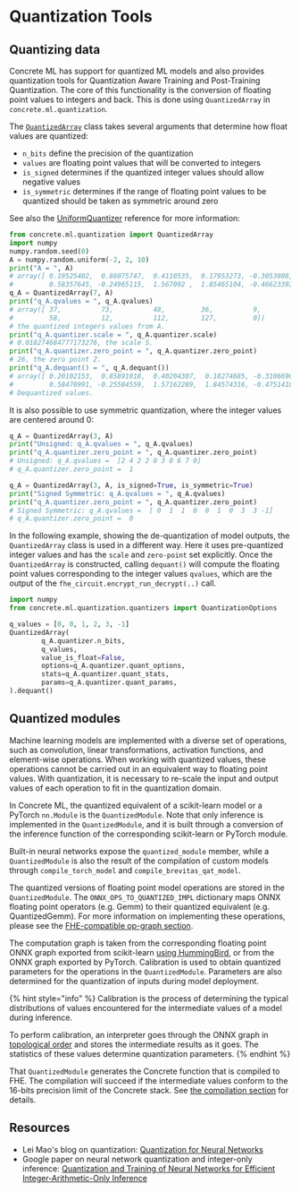 # Quantization Tools

## Quantizing data

Concrete ML has support for quantized ML models and also provides quantization tools for Quantization Aware Training and Post-Training Quantization. The core of this functionality is the conversion of floating point values to integers and back. This is done using `QuantizedArray` in `concrete.ml.quantization`.

The [`QuantizedArray`](../developer-guide/api/concrete.ml.quantization.quantizers.md#class-quantizedarray) class takes several arguments that determine how float values are quantized:

- `n_bits` define the precision of the quantization
- `values` are floating point values that will be converted to integers
- `is_signed` determines if the quantized integer values should allow negative values
- `is_symmetric` determines if the range of floating point values to be quantized should be taken as symmetric around zero

See also the [UniformQuantizer](../developer-guide/api/concrete.ml.quantization.quantizers.md#class-uniformquantizer) reference for more information:

```python
from concrete.ml.quantization import QuantizedArray
import numpy
numpy.random.seed(0)
A = numpy.random.uniform(-2, 2, 10)
print("A = ", A)
# array([ 0.19525402,  0.86075747,  0.4110535,  0.17953273, -0.3053808,
#         0.58357645, -0.24965115,  1.567092 ,  1.85465104, -0.46623392])
q_A = QuantizedArray(7, A)
print("q_A.qvalues = ", q_A.qvalues)
# array([ 37,          73,          48,         36,          9,
#         58,          12,          112,        127,         0])
# the quantized integers values from A.
print("q_A.quantizer.scale = ", q_A.quantizer.scale)
# 0.018274684777173276, the scale S.
print("q_A.quantizer.zero_point = ", q_A.quantizer.zero_point)
# 26, the zero point Z.
print("q_A.dequant() = ", q_A.dequant())
# array([ 0.20102153,  0.85891018,  0.40204307,  0.18274685, -0.31066964,
#         0.58478991, -0.25584559,  1.57162289,  1.84574316, -0.4751418 ])
# Dequantized values.
```

It is also possible to use symmetric quantization, where the integer values are centered around 0:

<!--pytest-codeblocks:cont-->

```python
q_A = QuantizedArray(3, A)
print("Unsigned: q_A.qvalues = ", q_A.qvalues)
print("q_A.quantizer.zero_point = ", q_A.quantizer.zero_point)
# Unsigned: q_A.qvalues =  [2 4 2 2 0 3 0 6 7 0]
# q_A.quantizer.zero_point =  1

q_A = QuantizedArray(3, A, is_signed=True, is_symmetric=True)
print("Signed Symmetric: q_A.qvalues = ", q_A.qvalues)
print("q_A.quantizer.zero_point = ", q_A.quantizer.zero_point)
# Signed Symmetric: q_A.qvalues =  [ 0  1  1  0  0  1  0  3  3 -1]
# q_A.quantizer.zero_point =  0
```

In the following example, showing the de-quantization of model outputs, the `QuantizedArray` class is used in a different way. Here it uses pre-quantized integer values and has the `scale` and `zero-point` set explicitly. Once the `QuantizedArray` is constructed, calling `dequant()` will compute the floating point values corresponding to the integer values `qvalues`, which are the output of the `fhe_circuit.encrypt_run_decrypt(..)` call.

<!--pytest-codeblocks:cont-->

```python
import numpy
from concrete.ml.quantization.quantizers import QuantizationOptions

q_values = [0, 0, 1, 2, 3, -1]
QuantizedArray(
        q_A.quantizer.n_bits,
        q_values,
        value_is_float=False,
        options=q_A.quantizer.quant_options,
        stats=q_A.quantizer.quant_stats,
        params=q_A.quantizer.quant_params,
).dequant()

```

## Quantized modules

Machine learning models are implemented with a diverse set of operations, such as convolution, linear transformations, activation functions, and element-wise operations. When working with quantized values, these operations cannot be carried out in an equivalent way to floating point values. With quantization, it is necessary to re-scale the input and output values of each operation to fit in the quantization domain.

In Concrete ML, the quantized equivalent of a scikit-learn model or a PyTorch `nn.Module` is the `QuantizedModule`. Note that only inference is implemented in the `QuantizedModule`, and it is built through a conversion of the inference function of the corresponding scikit-learn or PyTorch module.

Built-in neural networks expose the `quantized_module` member, while a `QuantizedModule` is also the result of the compilation of custom models through `compile_torch_model` and `compile_brevitas_qat_model`.

The quantized versions of floating point model operations are stored in the `QuantizedModule`. The `ONNX_OPS_TO_QUANTIZED_IMPL` dictionary maps ONNX floating point operators (e.g. Gemm) to their quantized equivalent (e.g. QuantizedGemm). For more information on implementing these operations, please see the [FHE-compatible op-graph section](fhe-op-graphs.md).

The computation graph is taken from the corresponding floating point ONNX graph exported from scikit-learn [using HummingBird](external_libraries.md#hummingbird), or from the ONNX graph exported by PyTorch. Calibration is used to obtain quantized parameters for the operations in the `QuantizedModule`. Parameters are also determined for the quantization of inputs during model deployment.

{% hint style="info" %}
Calibration is the process of determining the typical distributions of values encountered for the intermediate values of a model during inference.

To perform calibration, an interpreter goes through the ONNX graph in [topological order](https://en.wikipedia.org/wiki/Topological_sorting) and stores the intermediate results as it goes. The statistics of these values determine quantization parameters.
{% endhint %}

That `QuantizedModule` generates the Concrete function that is compiled to FHE. The compilation will succeed if the intermediate values conform to the 16-bits precision limit of the Concrete stack. See [the compilation section](../advanced-topics/compilation.md) for details.

## Resources

- Lei Mao's blog on quantization: [Quantization for Neural Networks](https://leimao.github.io/article/Neural-Networks-Quantization/)
- Google paper on neural network quantization and integer-only inference: [Quantization and Training of Neural Networks for Efficient Integer-Arithmetic-Only Inference](https://arxiv.org/abs/1712.05877)
